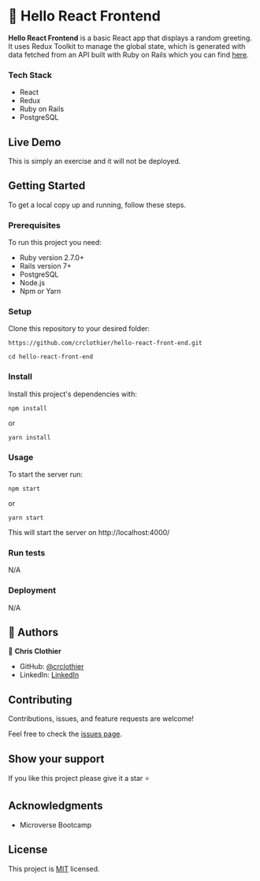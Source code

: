 # 📖 Hello React Frontend
**Hello React Frontend** is a basic React app  that displays a random greeting. It uses Redux Toolkit to manage the global state, which is generated with data fetched from an API built with Ruby on Rails which you can find [here](https://github.com/crclothier/hello-rails-back-end).

### Tech Stack
- React
- Redux
- Ruby on Rails
- PostgreSQL

## Live Demo

This is simply an exercise and it will not be deployed.

## Getting Started

To get a local copy up and running, follow these steps.

### Prerequisites
To run this project you need:
- Ruby version 2.7.0+
- Rails version 7+
- PostgreSQL
- Node.js
- Npm or Yarn

### Setup

Clone this repository to your desired folder:

```
https://github.com/crclothier/hello-react-front-end.git
```

```
cd hello-react-front-end
```

### Install
Install this project's dependencies with:

```
npm install
```
or
```
yarn install
```

### Usage

To start the server run:

```
npm start
```
or
```
yarn start
```
This will start the server on http://localhost:4000/
### Run tests
N/A

### Deployment
N/A

## 👥 Authors

👤 **Chris Clothier**

- GitHub: [@crclothier](https://github.com/crclothier)
- LinkedIn: [LinkedIn](https://www.linkedin.com/in/crclothier)

## Contributing

Contributions, issues, and feature requests are welcome!

Feel free to check the [issues page](https://github.com/crclothier/hello-react-front-end/issues/).

## Show your support

If you like this project please give it a star ⭐

## Acknowledgments
- Microverse Bootcamp

## License 

This project is [MIT](./LICENSE) licensed.